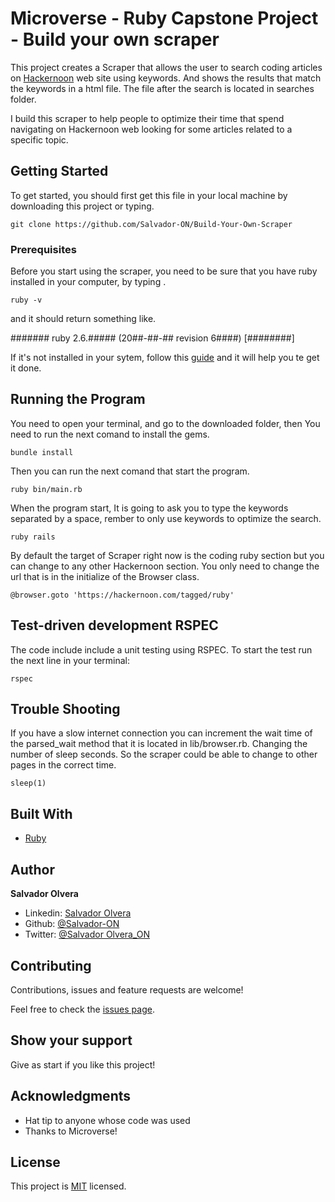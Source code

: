 # Microverse - Ruby Capstone Project - Build your own scraper

This project creates a Scraper that allows the user to search coding articles on [Hackernoon](https://hackernoon.com/tagged/ruby) web site using keywords. And shows the results that match the keywords in a html file. The file after the search is located in searches folder. 

I build this scraper to help people to optimize their time that spend navigating on Hackernoon web looking for some articles related to a specific topic.

## Getting Started

To get started, you should first get this file in your local machine by downloading this project or typing.
 
```git
git clone https://github.com/Salvador-ON/Build-Your-Own-Scraper
```

### Prerequisites

Before you start using the scraper, you need to be sure that you have ruby installed in your computer, by typing .

```
ruby -v
```

and it should return something like.

####### ruby 2.6.##### (20##-##-## revision 6####) [########]

If it's not installed in your sytem, follow this [guide](https://www.ruby-lang.org/en/documentation/installation/) and it will help you te get it done.


## Running the Program 

You need to open your terminal, and go to the downloaded folder, then You need to run the next comand to install the gems.

```
bundle install
```

Then you can run the next comand that start the program.

```
ruby bin/main.rb
```

When the program start, It is going to ask you to type the keywords separated by a space, rember to only use keywords to optimize the search.

```
ruby rails
```
By default the target of Scraper right now is the coding ruby section but you can change to any other Hackernoon section. You only need to change  the url that is in the initialize of the Browser class.

```
@browser.goto 'https://hackernoon.com/tagged/ruby'
```

## Test-driven development RSPEC

The code include include a unit testing using RSPEC. To start the test run the next line in your terminal:

```
rspec
```

## Trouble Shooting

If you have a slow internet connection you can increment the wait time of the parsed_wait method that it is located in lib/browser.rb. Changing the number of sleep seconds. So the scraper could be able to change to other pages in the correct time.

```
sleep(1)
```

## Built With

* [Ruby](https://www.ruby-lang.org)


## Author

**Salvador Olvera**
- Linkedin: [Salvador Olvera](https://www.linkedin.com/in/salvador-olvera-n)
- Github: [@Salvador-ON](https://github.com/Salvador-ON)
- Twitter: [@Salvador Olvera_ON](https://twitter.com/Salvador_ON)


## Contributing

Contributions, issues and feature requests are welcome!

Feel free to check the [issues page](./issues/).

## Show your support

Give as start if you like this project!

## Acknowledgments

- Hat tip to anyone whose code was used
- Thanks to Microverse!

## License

This project is [MIT](lic.url) licensed.
